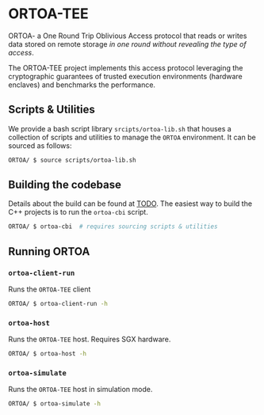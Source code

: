 # ORTOA-TEE

ORTOA- a One Round Trip Oblivious Access protocol that reads or writes data stored on remote storage *in one round without revealing the type of access*.

The ORTOA-TEE project implements this access protocol leveraging the cryptographic guarantees of trusted execution environments (hardware enclaves) and benchmarks the performance.

## Scripts & Utilities

We provide a bash script library `srcipts/ortoa-lib.sh` that houses a collection of scripts and utilities to manage the `ORTOA` environment. It can be sourced as follows:

```bash
ORTOA/ $ source scripts/ortoa-lib.sh
```

## Building the codebase

Details about the build can be found at [TODO](todo). The easiest way to build the C++ projects is to run the `ortoa-cbi` script.

```bash
ORTOA/ $ ortoa-cbi  # requires sourcing scripts & utilities
```

## Running ORTOA


### `ortoa-client-run`

Runs the `ORTOA-TEE` client

```bash
ORTOA/ $ ortoa-client-run -h
```

### `ortoa-host`

Runs the `ORTOA-TEE` host. Requires SGX hardware.

```bash
ORTOA/ $ ortoa-host -h
```

### `ortoa-simulate`

Runs the `ORTOA-TEE` host in simulation mode.

```bash
ORTOA/ $ ortoa-simulate -h
```

